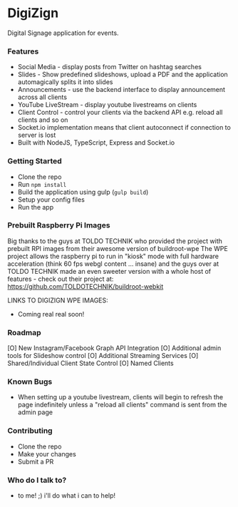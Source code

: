 # DigiZign #

Digital Signage application for events.

### Features ###

* Social Media - display posts from Twitter on hashtag searches
* Slides - Show predefined slideshows, upload a PDF and the application automagically splits it into slides
* Announcements - use the backend interface to display announcement across all clients
* YouTube LiveStream - display youtube livestreams on clients
* Client Control - control your clients via the backend API e.g. reload all clients and so on
* Socket.io implementation means that client autoconnect if connection to server is lost
* Built with NodeJS, TypeScript, Express and Socket.io

### Getting Started ###

* Clone the repo
* Run `npm install`
* Build the application using gulp (`gulp build`)
* Setup your config files
* Run the app

### Prebuilt Raspberry Pi Images ###
Big thanks to the guys at TOLDO TECHNIK who provided the project with prebuilt RPI images from their awesome version of buildroot-wpe
The WPE project allows the raspberry pi to run in "kiosk" mode with full hardware acceleration (think 60 fps webgl content ... insane) and the guys over at TOLDO TECHNIK made an even sweeter version with a whole host of features - check out their project at: https://github.com/TOLDOTECHNIK/buildroot-webkit

LINKS TO DIGIZIGN WPE IMAGES:
* Coming real real soon!

### Roadmap ### 
[O] New Instagram/Facebook Graph API Integration
[O] Additional admin tools for Slideshow control
[O] Additional Streaming Services
[O] Shared/Individual Client State Control
[O] Named Clients

### Known Bugs ###
* When setting up a youtube livestream, clients will begin to refresh the page indefinitely unless a "reload all clients" command is sent from the admin page

### Contributing ###

* Clone the repo
* Make your changes
* Submit a PR

### Who do I talk to? ###

* to me! ;) i'll do what i can to help!
